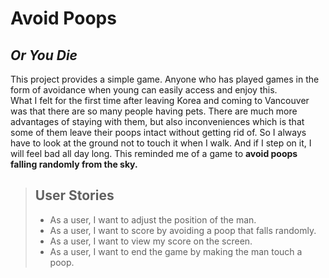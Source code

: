 # Avoid Poops

## *Or You Die*

This project provides a simple game.
Anyone who has played games in the form of avoidance when young can easily access and enjoy this. <br>
What I felt for the first time after leaving Korea and coming to Vancouver was that
there are so many people having pets.
There are much more advantages of staying with them, but also inconveniences
which is that some of them leave their poops intact without getting rid of.
So I always have to look at the ground not to touch it when I walk.
And if I step on it, I will feel bad all day long.
This reminded me of a game to **avoid poops falling randomly from the sky.** <br>

> ## User Stories
>- As a user, I want to adjust the position of the man.
>- As a user, I want to score by avoiding a poop that falls randomly.
>- As a user, I want to view my score on the screen.
>- As a user, I want to end the game by making the man touch a poop.